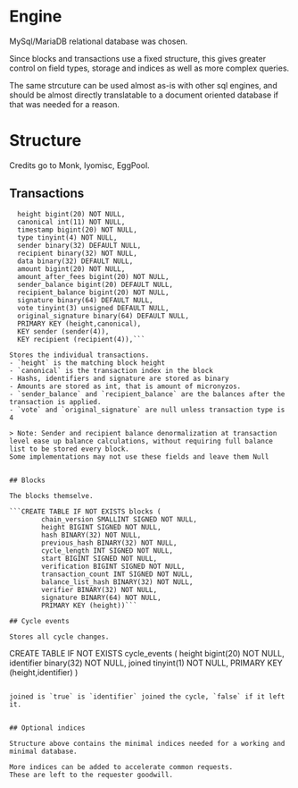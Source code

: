 # Engine

MySql/MariaDB relational database was chosen.  

Since blocks and transactions use a fixed structure, this gives greater control on field types, storage and indices as well as more complex queries.

The same strcuture can be used almost as-is with other sql engines, and should be almost directly translatable to a document oriented database if that was needed for a reason.

# Structure

Credits go to Monk, Iyomisc, EggPool.

## Transactions

```CREATE TABLE IF NOT EXISTS transactions (
  height bigint(20) NOT NULL,
  canonical int(11) NOT NULL,
  timestamp bigint(20) NOT NULL,
  type tinyint(4) NOT NULL,
  sender binary(32) DEFAULT NULL,
  recipient binary(32) NOT NULL,
  data binary(32) DEFAULT NULL,
  amount bigint(20) NOT NULL,
  amount_after_fees bigint(20) NOT NULL,
  sender_balance bigint(20) DEFAULT NULL,
  recipient_balance bigint(20) NOT NULL,
  signature binary(64) DEFAULT NULL,
  vote tinyint(3) unsigned DEFAULT NULL,
  original_signature binary(64) DEFAULT NULL,
  PRIMARY KEY (height,canonical),
  KEY sender (sender(4)),
  KEY recipient (recipient(4)),```

Stores the individual transactions.  
- `height` is the matching block height
- `canonical` is the transaction index in the block
- Hashs, identifiers and signature are stored as binary
- Amounts are stored as int, that is amount of micronyzos.
- `sender_balance` and `recipient_balance` are the balances after the transaction is applied.
- `vote` and `original_signature` are null unless transaction type is 4

> Note: Sender and recipient balance denormalization at transaction level ease up balance calculations, without requiring full balance list to be stored every block.  
Some implementations may not use these fields and leave them Null


## Blocks

The blocks themselve.

```CREATE TABLE IF NOT EXISTS blocks (
        chain_version SMALLINT SIGNED NOT NULL,
        height BIGINT SIGNED NOT NULL,
        hash BINARY(32) NOT NULL,
        previous_hash BINARY(32) NOT NULL,
        cycle_length INT SIGNED NOT NULL,
        start BIGINT SIGNED NOT NULL,
        verification BIGINT SIGNED NOT NULL,
        transaction_count INT SIGNED NOT NULL,
        balance_list_hash BINARY(32) NOT NULL,
        verifier BINARY(32) NOT NULL,
        signature BINARY(64) NOT NULL,
        PRIMARY KEY (height))```

## Cycle events

Stores all cycle changes.  

```
CREATE TABLE IF NOT EXISTS cycle_events (
  height bigint(20) NOT NULL,
  identifier binary(32) NOT NULL,
  joined tinyint(1) NOT NULL,
  PRIMARY KEY (height,identifier)
)
```

joined is `true` is `identifier` joined the cycle, `false` if it left it.


## Optional indices

Structure above contains the minimal indices needed for a working and minimal database.

More indices can be added to accelerate common requests.  
These are left to the requester goodwill.

